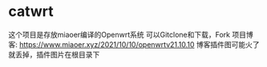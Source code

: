 # catwrt
这个项目是存放miaoer编译的Openwrt系统
可以Gitclone和下载，Fork
项目博客: https://www.miaoer.xyz/2021/10/10/openwrtv21.10.10
博客插件图可能火了就丢掉，插件图片在根目录下
